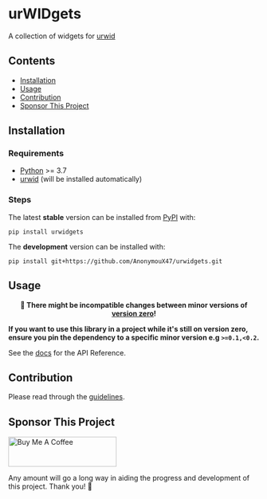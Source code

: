 # urWIDgets

A collection of widgets for [urwid](https://urwid.org)

## Contents
- [Installation](#installation)
- [Usage](#usage)
- [Contribution](#contribution)
- [Sponsor This Project](#sponsor-this-project)


## Installation

### Requirements
- [Python](https://www.python.org/) >= 3.7
- [urwid](https://github.com/urwid/urwid/wiki/Installation-instructions) (will be installed automatically)

### Steps
The latest **stable** version can be installed from [PyPI](https://pypi.org/project/urwidgets) with:

```shell
pip install urwidgets
```

The **development** version can be installed with:

```shell
pip install git+https://github.com/AnonymouX47/urwidgets.git
```


## Usage

<p align="center"><b>
   🚧 There might be incompatible changes between minor versions of
   <a href='https://semver.org/spec/v2.0.0.html#spec-item-4'>version zero</a>!
</b></p>

**If you want to use this library in a project while it's still on version zero, ensure you pin the dependency to a specific minor version e.g `>=0.1,<0.2`.**

See the [docs](https://urwidgets.readthedocs.io) for the API Reference.

## Contribution

Please read through the [guidelines](https://github.com/AnonymouX47/urwidgets/blob/main/CONTRIBUTING.md).

## Sponsor This Project

<a href="https://www.buymeacoffee.com/anonymoux47" target="_blank">
  <img src="https://cdn.buymeacoffee.com/buttons/v2/default-yellow.png" alt="Buy Me A Coffee" style="height: 60px !important;width: 217px !important;" >
</a>

Any amount will go a long way in aiding the progress and development of this project.
Thank you! 💓
